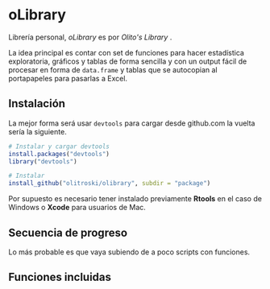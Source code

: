 # oLibrary
Librería personal, *oLibrary* es por *Olito's Library* .

La idea principal es contar con set de funciones para hacer estadística exploratoria, gráficos y tablas de forma sencilla y con un output fácil de procesar en forma de `data.frame` y tablas que se autocopian al portapapeles para pasarlas a Excel.

## Instalación

La mejor forma será usar `devtools` para cargar desde github.com la vuelta sería la siguiente.

```R
# Instalar y cargar devtools
install.packages("devtools")
library("devtools")

# Instalar
install_github("olitroski/olibrary", subdir = "package")
```

Por supuesto es necesario tener instalado previamente **Rtools** en el caso de Windows o **Xcode** para usuarios de Mac.



## Secuencia de progreso

Lo más probable es que vaya subiendo de a poco scripts con funciones.



## Funciones incluidas



